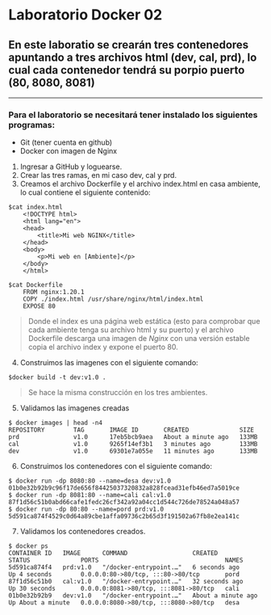 # Laboratorio Docker 02
## En este laboratio se crearán tres contenedores apuntando a tres archivos html (dev, cal, prd), lo cual cada contenedor tendrá su porpio puerto (80, 8080, 8081)
---
### Para el laboratorio se necesitará tener instalado los siguientes programas:
* Git (tener cuenta en github)
* Docker con imagen de Nginx
1. Ingresar a GitHub y loguearse.
2. Crear las tres ramas, en mi caso dev, cal y prd.
3. Creamos el archivo Dockerfile y el archivo index.html en casa ambiente, lo cual contiene el siguiente contenido:
~~~
$cat index.html
    <!DOCTYPE html>
    <html lang="en">
    <head>
        <title>Mi web NGINX</title>
    </head>
    <body>
        <p>Mi web en [Ambiente]</p>
    </body>
    </html>

$cat Dockerfile
    FROM nginx:1.20.1
    COPY ./index.html /usr/share/nginx/html/index.html
    EXPOSE 80
~~~
>Donde el index es una página web estática (esto para comprobar que cada ambiente tenga su archivo html y su puerto) y el archivo Dockerfile descarga una imagen de *Nginx* con una versión estable copia el archivo index y expone el puerto 80.
4. Construimos las imagenes con el siguiente comando:
~~~
$docker build -t dev:v1.0 .
~~~
>Se hace la misma construcción en los tres ambientes.
5. Validamos las imagenes creadas
~~~
$ docker images | head -n4
REPOSITORY        TAG       IMAGE ID       CREATED              SIZE
prd               v1.0      17eb5bcb9aea   About a minute ago   133MB
cal               v1.0      9265f14ef3b1   3 minutes ago        133MB
dev               v1.0      69301e7a055e   11 minutes ago       133MB
~~~
6. Construimos los contenedores con el siguiente comando:
~~~
$ docker run -dp 8080:80 --name=desa dev:v1.0
01b0e32b92b9c96f17de656f84425037320832a828fcead31efb46ed7a5019ce
$ docker run -dp 8081:80 --name=cali cal:v1.0
87f1d56c51b0abd66cafe1fedc26cf342a92a04cc1d544c726de78524a048a57
$ docker run -dp 80:80 --name=pord prd:v1.0
5d591ca874f4529c0d64a89cbe1affa09736c2b65d3f191502a67fb8e2ea141c
~~~
7. Validamos los contenedores creados.
~~~
$ docker ps
CONTAINER ID   IMAGE      COMMAND                  CREATED              STATUS              PORTS                                   NAMES
5d591ca874f4   prd:v1.0   "/docker-entrypoint.…"   6 seconds ago        Up 4 seconds        0.0.0.0:80->80/tcp, :::80->80/tcp       pord
87f1d56c51b0   cal:v1.0   "/docker-entrypoint.…"   32 seconds ago       Up 30 seconds       0.0.0.0:8081->80/tcp, :::8081->80/tcp   cali
01b0e32b92b9   dev:v1.0   "/docker-entrypoint.…"   About a minute ago   Up About a minute   0.0.0.0:8080->80/tcp, :::8080->80/tcp   desa
~~~
